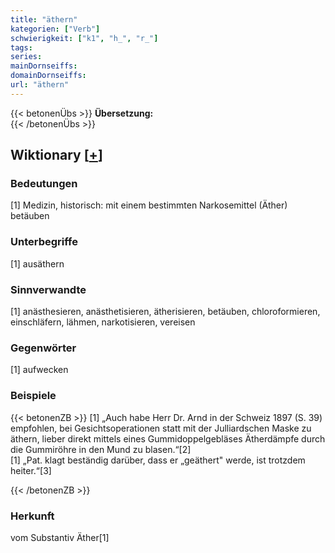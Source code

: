 ```yaml
---
title: "äthern"
kategorien: ["Verb"]
schwierigkeit: ["k1", "h_", "r_"]
tags:
series:
mainDornseiffs:
domainDornseiffs:
url: "äthern"
---
```


{{< betonenÜbs >}}
**Übersetzung:**  
{{< /betonenÜbs >}}

## Wiktionary [[+](https://de.wiktionary.org/wiki/äthern)]

### Bedeutungen
[1] Medizin, historisch: mit einem bestimmten Narkosemittel (Äther) betäuben  

### Unterbegriffe
[1] ausäthern  

### Sinnverwandte
[1] anästhesieren, anästhetisieren, ätherisieren, betäuben, chloroformieren, einschläfern, lähmen, narkotisieren, vereisen  

### Gegenwörter
[1] aufwecken  

### Beispiele
{{< betonenZB >}}
[1] „Auch habe Herr Dr. Arnd in der Schweiz 1897 (S. 39) empfohlen, bei Gesichtsoperationen statt mit der Julliardschen Maske zu äthern, lieber direkt mittels eines Gummidoppelgebläses Ätherdämpfe durch die Gummiröhre in den Mund zu blasen.“[2]  
[1] „Pat. klagt beständig darüber, dass er „geäthert" werde, ist trotzdem heiter.“[3]  

{{< /betonenZB >}}
### Herkunft
vom Substantiv Äther[1]  


